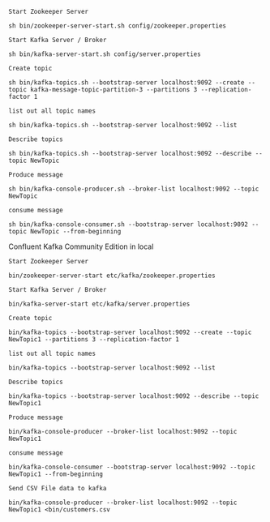 

    Start Zookeeper Server

    sh bin/zookeeper-server-start.sh config/zookeeper.properties

    Start Kafka Server / Broker

    sh bin/kafka-server-start.sh config/server.properties

    Create topic

    sh bin/kafka-topics.sh --bootstrap-server localhost:9092 --create --topic kafka-message-topic-partition-3 --partitions 3 --replication-factor 1

    list out all topic names

    sh bin/kafka-topics.sh --bootstrap-server localhost:9092 --list

    Describe topics

    sh bin/kafka-topics.sh --bootstrap-server localhost:9092 --describe --topic NewTopic

    Produce message

    sh bin/kafka-console-producer.sh --broker-list localhost:9092 --topic NewTopic

    consume message

    sh bin/kafka-console-consumer.sh --bootstrap-server localhost:9092 --topic NewTopic --from-beginning

Confluent Kafka Community Edition in local

    Start Zookeeper Server

    bin/zookeeper-server-start etc/kafka/zookeeper.properties

    Start Kafka Server / Broker

    bin/kafka-server-start etc/kafka/server.properties

    Create topic

    bin/kafka-topics --bootstrap-server localhost:9092 --create --topic NewTopic1 --partitions 3 --replication-factor 1

    list out all topic names

    bin/kafka-topics --bootstrap-server localhost:9092 --list

    Describe topics

    bin/kafka-topics --bootstrap-server localhost:9092 --describe --topic NewTopic1

    Produce message

    bin/kafka-console-producer --broker-list localhost:9092 --topic NewTopic1

    consume message

    bin/kafka-console-consumer --bootstrap-server localhost:9092 --topic NewTopic1 --from-beginning 

    Send CSV File data to kafka

    bin/kafka-console-producer --broker-list localhost:9092 --topic NewTopic1 <bin/customers.csv
